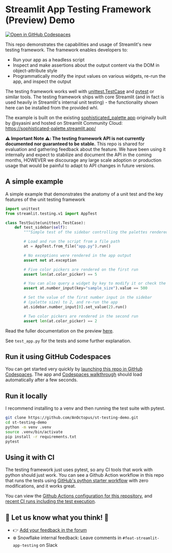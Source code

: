 # Streamlit App Testing Framework (Preview) Demo

[![Open in GitHub Codespaces](https://github.com/codespaces/badge.svg)](https://codespaces.new/AnOctopus/st-testing-demo?quickstart=1)

This repo demonstrates the capabilities and usage of Streamlit's new testing framework. The framework enables
developers to:

- Run your app as a headless script
- Inspect and make assertions about the output content via the DOM in object-attribute style
- Programmatically modify the input values on various widgets, re-run the app, and inspect the output

The testing framework works well with [unittest.TestCase](https://docs.python.org/3/library/unittest.html#test-cases)
and [pytest](https://docs.pytest.org/en/7.3.x/) or similar tools. The testing framework ships with
core Streamlit (and in fact is used heavily in Streamlit's internal unit testing) -
the functionality shown here can be installed from the provided whl.

The example is built on the existing [sophisticated_palette app](https://github.com/syasini/sophisticated_palette)
originally built by @syasini and hosted on Streamlit Community Cloud: https://sophisticated-palette.streamlit.app/

**⚠️ Important Note ⚠️: The testing framework API is not currently documented nor guaranteed to be stable.**
This repo is shared for evaluation and gathering feedback about the feature. We have been using it
internally and expect to stabilize and document the API in the coming months, HOWEVER we discourage
any large scale adoption or production usage that would be painful to adapt to API changes in future versions.

## A simple example

A simple example that demonstrates the anatomy of a unit test and the key features of the unit testing framework

```python
import unittest
from streamlit.testing.v1 import AppTest

class TestSuite(unittest.TestCase):
    def test_sidebar(self):
        """Simple test of the sidebar controlling the palettes rendered"""

        # Load and run the script from a file path
        at = AppTest.from_file("app.py").run()

        # No exceptions were rendered in the app output
        assert not at.exception

        # Five color pickers are rendered on the first run
        assert len(at.color_picker) == 5

        # You can also query a widget by key to modify it or check the value
        assert at.number_input(key="sample_size").value == 500

        # Set the value of the first number input in the sidebar
        # (palette size) to 2, and re-run the app
        at.sidebar.number_input[0].set_value(2).run()

        # Two color pickers are rendered in the second run
        assert len(at.color_picker) == 2
```

Read the fuller documentation on the preview [here](https://docs.google.com/document/d/1Qscb-Ux8hEPo9hdoIjEw666wmzXO_u0JmpYo-4X6kSw/preview).

See `test_app.py` for the tests and some further explanation.

## Run it using GitHub Codespaces

You can get started very quickly by [launching this repo in GitHub Codespaces](https://codespaces.new/AnOctopus/st-testing-demo?quickstart=1). The app and [Codespaces walkthrough](./CODESPACES_WELCOME.md) should load automatically after a few seconds.

## Run it locally

I recommend installing to a venv and then running the test suite with pytest.

```sh
git clone https://github.com/AnOctopus/st-testing-demo.git
cd st-testing-demo
python -m venv .venv
source .venv/bin/activate
pip install -r requirements.txt
pytest
```

## Using it with CI

The testing framework just uses pytest, so any CI tools that work with python should just work. You can see
a Github Action workflow in this repo that runs the tests using
[GitHub's python starter workflow](https://github.com/actions/starter-workflows/blob/main/ci/python-app.yml)
with zero modifications, and it works great.

You can view the [Github Actions configuration for this repository](https://github.com/AnOctopus/st-testing-demo/blob/main/.github/workflows/python-app.yml#L37-L39),
and [recent CI runs including the test execution](https://github.com/AnOctopus/st-testing-demo/actions/workflows/python-app.yml).

## 🎈 Let us know what you think! 🎈

- 👉 [Add your feedback in the forum](https://discuss.streamlit.io/t/feedback-wanted-for-streamlit-app-testing/52861)
- ❄️ Snowflake internal feedback: Leave comments in `#feat-streamlit-app-testing` on Slack
